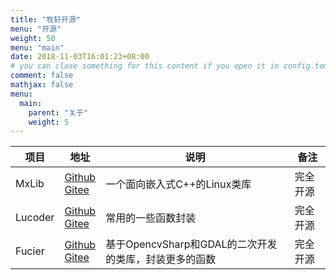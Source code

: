 ```yaml
---
title: "牧轩开源"
menu: "开源"
weight: 50
menu: "main"
date: 2018-11-03T16:01:23+08:00
# you can close something for this content if you open it in config.toml.
comment: false
mathjax: false
menu:
  main:
    parent: "关于"
    weight: 5
---
```


|项目|地址|说明|备注|
|---|---|---|---|
|MxLib|[Github](https://github.com/muxhub/mxlib)<br />[Gitee](https://gitee.com/mxhub/mxlib)|一个面向嵌入式C++的Linux类库|完全开源|
|Lucoder|[Github](https://github.com/muxhub/lucoder)<br />[Gitee](https://gitee.com/muxhub/lucoder)|常用的一些函数封装|完全开源|
|Fucier|[Github](https://github.com/muxhub/fucier)<br />[Gitee](https://gitee.com/muxhub/fucier)|基于OpencvSharp和GDAL的二次开发的类库，封装更多的函数|完全开源|